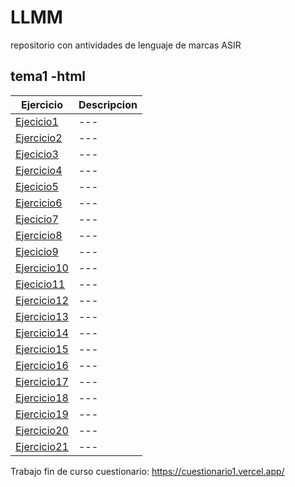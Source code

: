 # LLMM
repositorio con antividades de lenguaje de marcas ASIR
## tema1 -html
Ejercicio | Descripcion
----------|------------
[Ejecicio1](EJERCICIOS_HTML/tarea1.html) | ---
[Ejercicio2](EJERCICIOS_HTML/Tarea2.html) | ---
[Ejecicio3](EJERCICIOS_HTML/tarea3.html) | ---
[Ejercicio4](EJERCICIOS_HTML/TAREA4.html) | ---
[Ejecicio5](EJERCICIOS_HTML/tarea5.html) | ---
[Ejercicio6](EJERCICIOS_HTML/Tarea6.html) | ---
[Ejecicio7](EJERCICIOS_HTML/tarea7.html) | ---
[Ejercicio8](EJERCICIOS_HTML/tarea8/indice.html) | ---
[Ejecicio9](EJERCICIOS_HTML/tarea9/tarea9.html) | ---
[Ejercicio10](EJERCICIOS_HTML/tarea10.html) | ---
[Ejecicio11](EJERCICIOS_HTML/tarea11.html) | ---
[Ejercicio12](EJERCICIOS_HTML/tarea12.html) | ---
[Ejercicio13](EJERCICIOS_HTML/tarea13.html) | ---
[Ejercicio14](EJERCICIOS_HTML/tarea14.html) | ---
[Ejercicio15](EJERCICIOS_HTML/tarea15.html) | ---
[Ejercicio16](EJERCICIOS_HTML/tarea16.html) | ---
[Ejercicio17](/EJERCICIOS_HTML/tarea17.html) | ---
[Ejercicio18](/EJERCICIOS_HTML/tarea18.html) | ---
[Ejercicio19](/EJERCICIOS_HTML/activ19.html) | ---
[Ejercicio20](/EJERCICIOS_HTML/tarea20.html) | ---
[Ejercicio21](/EJERCICIOS_HTML/tarea21.html) | ---



Trabajo fin de curso cuestionario: https://cuestionario1.vercel.app/
